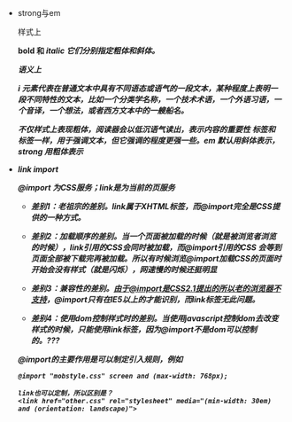 
- strong与em

   样式上 
   
   <b> bold 和<i> italic 它们分别指定粗体和斜体。
   
   语义上
   
   i 元素代表在普通文本中具有不同语态或语气的一段文本，某种程度上表明一段不同特性的文本，比如一个分类学名称，一个技术术语，一个外语习语，一个音译，一个想法，或者西方文本中的一艘船名。
   
   
   <strong> 不仅样式上表现粗体，阅读器会以低沉语气读出，表示内容的重要性
   <strong> 标签和 <em> 标签一样，用于强调文本，但它强调的程度更强一些。em 默认用斜体表示，strong 用粗体表示
   
- link import

    @import 为CSS服务；link是为当前的页服务

    * 差别1：老祖宗的差别。link属于XHTML标签，而@import完全是CSS提供的一种方式。
    
    * 差别2：加载顺序的差别。当一个页面被加载的时候（就是被浏览者浏览的时候），link引用的CSS会同时被加载，而@import引用的CSS 会等到页面全部被下载完再被加载。所以有时候浏览@import加载CSS的页面时开始会没有样式（就是闪烁），网速慢的时候还挺明显
    
    * 差别3：兼容性的差别。由于@import是CSS2.1提出的所以老的浏览器不支持，@import只有在IE5以上的才能识别，而link标签无此问题。
    
    * 差别4：使用dom控制样式时的差别。当使用javascript控制dom去改变样式的时候，只能使用link标签，因为@import不是dom可以控制的。???
    
    @import的主要作用是可以制定引入规则，例如
    
    ````
    @import "mobstyle.css" screen and (max-width: 768px);
    
    link也可以定制，所以区别是？
    <link href="other.css" rel="stylesheet" media="(min-width: 30em) and (orientation: landscape)">
    ````


